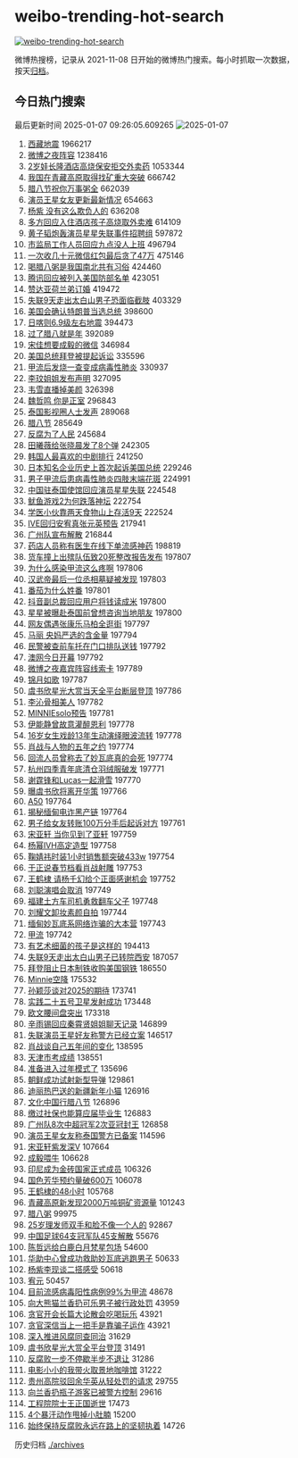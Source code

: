 # weibo-trending-hot-search

[![weibo-trending-hot-search](https://github.com/ameizi/weibo-trending-hot-search/actions/workflows/ci.yml/badge.svg)](https://github.com/ameizi/weibo-trending-hot-search/actions/workflows/ci.yml)

微博热搜榜，记录从 2021-11-08 日开始的微博热门搜索。每小时抓取一次数据，按天[归档](./archives)。

## 今日热门搜索

<!-- BEGIN --> 
最后更新时间 2025-01-07 09:26:05.609265 
![2025-01-07](https://imgs-storage.s3.us-east-005.backblazeb2.com/20250107/2025-01-07.png?versionId=4_z8fbbed132d73df8689c40f13_f106f70936a9f07da_d20250107_m012605_c005_v0501001_t0024_u01736213165471) 
1. [西藏地震](https://s.weibo.com/weibo?q=%E8%A5%BF%E8%97%8F%E5%9C%B0%E9%9C%87&t=31&band_rank=1&Refer=top) 1966217
1. [微博之夜阵容](https://s.weibo.com/weibo?q=%E5%BE%AE%E5%8D%9A%E4%B9%8B%E5%A4%9C%E9%98%B5%E5%AE%B9&t=31&band_rank=1&Refer=top) 1238416
1. [2岁娃长隆酒店高烧保安拒交外卖药](https://s.weibo.com/weibo?q=%232%E5%B2%81%E5%A8%83%E9%95%BF%E9%9A%86%E9%85%92%E5%BA%97%E9%AB%98%E7%83%A7%E4%BF%9D%E5%AE%89%E6%8B%92%E4%BA%A4%E5%A4%96%E5%8D%96%E8%8D%AF%23&t=31&band_rank=2&Refer=top) 1053344
1. [我国在青藏高原取得找矿重大突破](https://s.weibo.com/weibo?q=%23%E6%88%91%E5%9B%BD%E5%9C%A8%E9%9D%92%E8%97%8F%E9%AB%98%E5%8E%9F%E5%8F%96%E5%BE%97%E6%89%BE%E7%9F%BF%E9%87%8D%E5%A4%A7%E7%AA%81%E7%A0%B4%23&t=31&band_rank=3&Refer=top) 666742
1. [腊八节祝你万事粥全](https://s.weibo.com/weibo?q=%23%E8%85%8A%E5%85%AB%E8%8A%82%E7%A5%9D%E4%BD%A0%E4%B8%87%E4%BA%8B%E7%B2%A5%E5%85%A8%23&t=31&band_rank=3&Refer=top) 662039
1. [演员王星女友更新最新情况](https://s.weibo.com/weibo?q=%23%E6%BC%94%E5%91%98%E7%8E%8B%E6%98%9F%E5%A5%B3%E5%8F%8B%E6%9B%B4%E6%96%B0%E6%9C%80%E6%96%B0%E6%83%85%E5%86%B5%23&t=31&band_rank=4&Refer=top) 654663
1. [杨紫 没有这么欺负人的](https://s.weibo.com/weibo?q=%E6%9D%A8%E7%B4%AB%20%E6%B2%A1%E6%9C%89%E8%BF%99%E4%B9%88%E6%AC%BA%E8%B4%9F%E4%BA%BA%E7%9A%84&t=31&band_rank=4&Refer=top) 636208
1. [多方回应入住酒店孩子高烧取外卖难](https://s.weibo.com/weibo?q=%23%E5%A4%9A%E6%96%B9%E5%9B%9E%E5%BA%94%E5%85%A5%E4%BD%8F%E9%85%92%E5%BA%97%E5%AD%A9%E5%AD%90%E9%AB%98%E7%83%A7%E5%8F%96%E5%A4%96%E5%8D%96%E9%9A%BE%23&t=31&band_rank=5&Refer=top) 614109
1. [黄子韬炮轰演员星星失联事件招聘组](https://s.weibo.com/weibo?q=%23%E9%BB%84%E5%AD%90%E9%9F%AC%E7%82%AE%E8%BD%B0%E6%BC%94%E5%91%98%E6%98%9F%E6%98%9F%E5%A4%B1%E8%81%94%E4%BA%8B%E4%BB%B6%E6%8B%9B%E8%81%98%E7%BB%84%23&t=31&band_rank=6&Refer=top) 597872
1. [市监局工作人员回应九点没人上班](https://s.weibo.com/weibo?q=%23%E5%B8%82%E7%9B%91%E5%B1%80%E5%B7%A5%E4%BD%9C%E4%BA%BA%E5%91%98%E5%9B%9E%E5%BA%94%E4%B9%9D%E7%82%B9%E6%B2%A1%E4%BA%BA%E4%B8%8A%E7%8F%AD%23&t=31&band_rank=7&Refer=top) 496794
1. [一次收几十元微信红包最后贪了47万](https://s.weibo.com/weibo?q=%23%E4%B8%80%E6%AC%A1%E6%94%B6%E5%87%A0%E5%8D%81%E5%85%83%E5%BE%AE%E4%BF%A1%E7%BA%A2%E5%8C%85%E6%9C%80%E5%90%8E%E8%B4%AA%E4%BA%8647%E4%B8%87%23&t=31&band_rank=5&Refer=top) 475146
1. [喝腊八粥是我国南北共有习俗](https://s.weibo.com/weibo?q=%23%E5%96%9D%E8%85%8A%E5%85%AB%E7%B2%A5%E6%98%AF%E6%88%91%E5%9B%BD%E5%8D%97%E5%8C%97%E5%85%B1%E6%9C%89%E4%B9%A0%E4%BF%97%23&t=31&band_rank=10&Refer=top) 424460
1. [腾讯回应被列入美国防部名单](https://s.weibo.com/weibo?q=%23%E8%85%BE%E8%AE%AF%E5%9B%9E%E5%BA%94%E8%A2%AB%E5%88%97%E5%85%A5%E7%BE%8E%E5%9B%BD%E9%98%B2%E9%83%A8%E5%90%8D%E5%8D%95%23&t=31&band_rank=11&Refer=top) 423051
1. [赞达亚荷兰弟订婚](https://s.weibo.com/weibo?q=%23%E8%B5%9E%E8%BE%BE%E4%BA%9A%E8%8D%B7%E5%85%B0%E5%BC%9F%E8%AE%A2%E5%A9%9A%23&t=31&band_rank=12&Refer=top) 419472
1. [失联9天走出太白山男子恐面临截肢](https://s.weibo.com/weibo?q=%23%E5%A4%B1%E8%81%949%E5%A4%A9%E8%B5%B0%E5%87%BA%E5%A4%AA%E7%99%BD%E5%B1%B1%E7%94%B7%E5%AD%90%E6%81%90%E9%9D%A2%E4%B8%B4%E6%88%AA%E8%82%A2%23&t=31&band_rank=9&Refer=top) 403329
1. [美国会确认特朗普当选总统](https://s.weibo.com/weibo?q=%23%E7%BE%8E%E5%9B%BD%E4%BC%9A%E7%A1%AE%E8%AE%A4%E7%89%B9%E6%9C%97%E6%99%AE%E5%BD%93%E9%80%89%E6%80%BB%E7%BB%9F%23&t=31&band_rank=14&Refer=top) 398600
1. [日喀则6.9级左右地震](https://s.weibo.com/weibo?q=%23%E6%97%A5%E5%96%80%E5%88%996.9%E7%BA%A7%E5%B7%A6%E5%8F%B3%E5%9C%B0%E9%9C%87%23&t=31&band_rank=15&Refer=top) 394473
1. [过了腊八就是年](https://s.weibo.com/weibo?q=%23%E8%BF%87%E4%BA%86%E8%85%8A%E5%85%AB%E5%B0%B1%E6%98%AF%E5%B9%B4%23&t=31&band_rank=12&Refer=top) 392089
1. [宋佳想要成毅的微信](https://s.weibo.com/weibo?q=%23%E5%AE%8B%E4%BD%B3%E6%83%B3%E8%A6%81%E6%88%90%E6%AF%85%E7%9A%84%E5%BE%AE%E4%BF%A1%23&t=31&band_rank=23&Refer=top) 346984
1. [美国总统拜登被提起诉讼](https://s.weibo.com/weibo?q=%23%E7%BE%8E%E5%9B%BD%E6%80%BB%E7%BB%9F%E6%8B%9C%E7%99%BB%E8%A2%AB%E6%8F%90%E8%B5%B7%E8%AF%89%E8%AE%BC%23&t=31&band_rank=18&Refer=top) 335596
1. [甲流后发烧一查变成病毒性肺炎](https://s.weibo.com/weibo?q=%23%E7%94%B2%E6%B5%81%E5%90%8E%E5%8F%91%E7%83%A7%E4%B8%80%E6%9F%A5%E5%8F%98%E6%88%90%E7%97%85%E6%AF%92%E6%80%A7%E8%82%BA%E7%82%8E%23&t=31&band_rank=6&Refer=top) 330937
1. [李玟姐姐发布声明](https://s.weibo.com/weibo?q=%23%E6%9D%8E%E7%8E%9F%E5%A7%90%E5%A7%90%E5%8F%91%E5%B8%83%E5%A3%B0%E6%98%8E%23&t=31&band_rank=7&Refer=top) 327095
1. [韦雪直播掉美颜](https://s.weibo.com/weibo?q=%23%E9%9F%A6%E9%9B%AA%E7%9B%B4%E6%92%AD%E6%8E%89%E7%BE%8E%E9%A2%9C%23&t=31&band_rank=8&Refer=top) 326398
1. [魏哲鸣 你是正室](https://s.weibo.com/weibo?q=%E9%AD%8F%E5%93%B2%E9%B8%A3%20%E4%BD%A0%E6%98%AF%E6%AD%A3%E5%AE%A4&t=31&band_rank=20&Refer=top) 296843
1. [泰国影视圈人士发声](https://s.weibo.com/weibo?q=%23%E6%B3%B0%E5%9B%BD%E5%BD%B1%E8%A7%86%E5%9C%88%E4%BA%BA%E5%A3%AB%E5%8F%91%E5%A3%B0%23&t=31&band_rank=20&Refer=top) 289068
1. [腊八节](https://s.weibo.com/weibo?q=%E8%85%8A%E5%85%AB%E8%8A%82&t=31&band_rank=5&Refer=top) 285649
1. [反腐为了人民](https://s.weibo.com/weibo?q=%23%E5%8F%8D%E8%85%90%E4%B8%BA%E4%BA%86%E4%BA%BA%E6%B0%91%23&t=31&band_rank=25&Refer=top) 245684
1. [田曦薇给张晓晨发了8个弹](https://s.weibo.com/weibo?q=%E7%94%B0%E6%9B%A6%E8%96%87%E7%BB%99%E5%BC%A0%E6%99%93%E6%99%A8%E5%8F%91%E4%BA%868%E4%B8%AA%E5%BC%B9&t=31&band_rank=13&Refer=top) 242305
1. [韩国人最喜欢的中剧排行](https://s.weibo.com/weibo?q=%23%E9%9F%A9%E5%9B%BD%E4%BA%BA%E6%9C%80%E5%96%9C%E6%AC%A2%E7%9A%84%E4%B8%AD%E5%89%A7%E6%8E%92%E8%A1%8C%23&t=31&band_rank=24&Refer=top) 241250
1. [日本知名企业历史上首次起诉美国总统](https://s.weibo.com/weibo?q=%23%E6%97%A5%E6%9C%AC%E7%9F%A5%E5%90%8D%E4%BC%81%E4%B8%9A%E5%8E%86%E5%8F%B2%E4%B8%8A%E9%A6%96%E6%AC%A1%E8%B5%B7%E8%AF%89%E7%BE%8E%E5%9B%BD%E6%80%BB%E7%BB%9F%23&t=31&band_rank=25&Refer=top) 229246
1. [男子甲流后患病毒性肺炎四肢末端花斑](https://s.weibo.com/weibo?q=%23%E7%94%B7%E5%AD%90%E7%94%B2%E6%B5%81%E5%90%8E%E6%82%A3%E7%97%85%E6%AF%92%E6%80%A7%E8%82%BA%E7%82%8E%E5%9B%9B%E8%82%A2%E6%9C%AB%E7%AB%AF%E8%8A%B1%E6%96%91%23&t=31&band_rank=10&Refer=top) 224991
1. [中国驻泰国使馆回应演员星星失联](https://s.weibo.com/weibo?q=%23%E4%B8%AD%E5%9B%BD%E9%A9%BB%E6%B3%B0%E5%9B%BD%E4%BD%BF%E9%A6%86%E5%9B%9E%E5%BA%94%E6%BC%94%E5%91%98%E6%98%9F%E6%98%9F%E5%A4%B1%E8%81%94%23&t=31&band_rank=11&Refer=top) 224548
1. [鱿鱼游戏2为何跌落神坛](https://s.weibo.com/weibo?q=%23%E9%B1%BF%E9%B1%BC%E6%B8%B8%E6%88%8F2%E4%B8%BA%E4%BD%95%E8%B7%8C%E8%90%BD%E7%A5%9E%E5%9D%9B%23&t=31&band_rank=12&Refer=top) 222754
1. [学医小伙靠两天食物山上存活9天](https://s.weibo.com/weibo?q=%23%E5%AD%A6%E5%8C%BB%E5%B0%8F%E4%BC%99%E9%9D%A0%E4%B8%A4%E5%A4%A9%E9%A3%9F%E7%89%A9%E5%B1%B1%E4%B8%8A%E5%AD%98%E6%B4%BB9%E5%A4%A9%23&t=31&band_rank=26&Refer=top) 222524
1. [IVE回归安宥真张元英预告](https://s.weibo.com/weibo?q=IVE%E5%9B%9E%E5%BD%92%E5%AE%89%E5%AE%A5%E7%9C%9F%E5%BC%A0%E5%85%83%E8%8B%B1%E9%A2%84%E5%91%8A&t=31&band_rank=14&Refer=top) 217941
1. [广州队宣布解散](https://s.weibo.com/weibo?q=%23%E5%B9%BF%E5%B7%9E%E9%98%9F%E5%AE%A3%E5%B8%83%E8%A7%A3%E6%95%A3%23&t=31&band_rank=15&Refer=top) 216844
1. [药店人员称有医生在线下单流感神药](https://s.weibo.com/weibo?q=%23%E8%8D%AF%E5%BA%97%E4%BA%BA%E5%91%98%E7%A7%B0%E6%9C%89%E5%8C%BB%E7%94%9F%E5%9C%A8%E7%BA%BF%E4%B8%8B%E5%8D%95%E6%B5%81%E6%84%9F%E7%A5%9E%E8%8D%AF%23&t=31&band_rank=10&Refer=top) 198819
1. [货车撞上出殡队伍致20死整改报告发布](https://s.weibo.com/weibo?q=%23%E8%B4%A7%E8%BD%A6%E6%92%9E%E4%B8%8A%E5%87%BA%E6%AE%A1%E9%98%9F%E4%BC%8D%E8%87%B420%E6%AD%BB%E6%95%B4%E6%94%B9%E6%8A%A5%E5%91%8A%E5%8F%91%E5%B8%83%23&t=31&band_rank=16&Refer=top) 197807
1. [为什么感染甲流这么疼啊](https://s.weibo.com/weibo?q=%23%E4%B8%BA%E4%BB%80%E4%B9%88%E6%84%9F%E6%9F%93%E7%94%B2%E6%B5%81%E8%BF%99%E4%B9%88%E7%96%BC%E5%95%8A%23&t=31&band_rank=17&Refer=top) 197806
1. [汉武帝最后一位丞相墓疑被发现](https://s.weibo.com/weibo?q=%23%E6%B1%89%E6%AD%A6%E5%B8%9D%E6%9C%80%E5%90%8E%E4%B8%80%E4%BD%8D%E4%B8%9E%E7%9B%B8%E5%A2%93%E7%96%91%E8%A2%AB%E5%8F%91%E7%8E%B0%23&t=31&band_rank=18&Refer=top) 197803
1. [番茄为什么姓番](https://s.weibo.com/weibo?q=%23%E7%95%AA%E8%8C%84%E4%B8%BA%E4%BB%80%E4%B9%88%E5%A7%93%E7%95%AA%23&t=31&band_rank=19&Refer=top) 197801
1. [抖音副总裁回应用户将钱读成米](https://s.weibo.com/weibo?q=%23%E6%8A%96%E9%9F%B3%E5%89%AF%E6%80%BB%E8%A3%81%E5%9B%9E%E5%BA%94%E7%94%A8%E6%88%B7%E5%B0%86%E9%92%B1%E8%AF%BB%E6%88%90%E7%B1%B3%23&t=31&band_rank=20&Refer=top) 197800
1. [星星被曝赴泰国前曾想咨询当地朋友](https://s.weibo.com/weibo?q=%23%E6%98%9F%E6%98%9F%E8%A2%AB%E6%9B%9D%E8%B5%B4%E6%B3%B0%E5%9B%BD%E5%89%8D%E6%9B%BE%E6%83%B3%E5%92%A8%E8%AF%A2%E5%BD%93%E5%9C%B0%E6%9C%8B%E5%8F%8B%23&t=31&band_rank=21&Refer=top) 197800
1. [网友偶遇张康乐马柏全逛街](https://s.weibo.com/weibo?q=%23%E7%BD%91%E5%8F%8B%E5%81%B6%E9%81%87%E5%BC%A0%E5%BA%B7%E4%B9%90%E9%A9%AC%E6%9F%8F%E5%85%A8%E9%80%9B%E8%A1%97%23&t=31&band_rank=22&Refer=top) 197797
1. [马丽 央妈严选的含金量](https://s.weibo.com/weibo?q=%E9%A9%AC%E4%B8%BD%20%E5%A4%AE%E5%A6%88%E4%B8%A5%E9%80%89%E7%9A%84%E5%90%AB%E9%87%91%E9%87%8F&t=31&band_rank=23&Refer=top) 197794
1. [民警被查前车托在门口排队送钱](https://s.weibo.com/weibo?q=%E6%B0%91%E8%AD%A6%E8%A2%AB%E6%9F%A5%E5%89%8D%E8%BD%A6%E6%89%98%E5%9C%A8%E9%97%A8%E5%8F%A3%E6%8E%92%E9%98%9F%E9%80%81%E9%92%B1&t=31&band_rank=24&Refer=top) 197792
1. [澳网今日开幕](https://s.weibo.com/weibo?q=%23%E6%BE%B3%E7%BD%91%E4%BB%8A%E6%97%A5%E5%BC%80%E5%B9%95%23&t=31&band_rank=25&Refer=top) 197792
1. [微博之夜嘉宾阵容线索卡](https://s.weibo.com/weibo?q=%23%E5%BE%AE%E5%8D%9A%E4%B9%8B%E5%A4%9C%E5%98%89%E5%AE%BE%E9%98%B5%E5%AE%B9%E7%BA%BF%E7%B4%A2%E5%8D%A1%23&t=31&band_rank=26&Refer=top) 197789
1. [锦月如歌](https://s.weibo.com/weibo?q=%E9%94%A6%E6%9C%88%E5%A6%82%E6%AD%8C&t=31&band_rank=27&Refer=top) 197787
1. [虞书欣星光大赏当天全平台断层登顶](https://s.weibo.com/weibo?q=%23%E8%99%9E%E4%B9%A6%E6%AC%A3%E6%98%9F%E5%85%89%E5%A4%A7%E8%B5%8F%E5%BD%93%E5%A4%A9%E5%85%A8%E5%B9%B3%E5%8F%B0%E6%96%AD%E5%B1%82%E7%99%BB%E9%A1%B6%23&t=31&band_rank=28&Refer=top) 197786
1. [李沁骨相美人](https://s.weibo.com/weibo?q=%E6%9D%8E%E6%B2%81%E9%AA%A8%E7%9B%B8%E7%BE%8E%E4%BA%BA&t=31&band_rank=29&Refer=top) 197782
1. [MINNIEsolo预告](https://s.weibo.com/weibo?q=%23MINNIEsolo%E9%A2%84%E5%91%8A%23&t=31&band_rank=30&Refer=top) 197781
1. [伊能静曾故意灌醉恩利](https://s.weibo.com/weibo?q=%23%E4%BC%8A%E8%83%BD%E9%9D%99%E6%9B%BE%E6%95%85%E6%84%8F%E7%81%8C%E9%86%89%E6%81%A9%E5%88%A9%23&t=31&band_rank=31&Refer=top) 197778
1. [16岁女生戏龄13年生动演绎眼波流转](https://s.weibo.com/weibo?q=%2316%E5%B2%81%E5%A5%B3%E7%94%9F%E6%88%8F%E9%BE%8413%E5%B9%B4%E7%94%9F%E5%8A%A8%E6%BC%94%E7%BB%8E%E7%9C%BC%E6%B3%A2%E6%B5%81%E8%BD%AC%23&t=31&band_rank=32&Refer=top) 197778
1. [肖战与人物的五年之约](https://s.weibo.com/weibo?q=%23%E8%82%96%E6%88%98%E4%B8%8E%E4%BA%BA%E7%89%A9%E7%9A%84%E4%BA%94%E5%B9%B4%E4%B9%8B%E7%BA%A6%23&t=31&band_rank=33&Refer=top) 197774
1. [回流人员曾称去了妙瓦底真的会死](https://s.weibo.com/weibo?q=%23%E5%9B%9E%E6%B5%81%E4%BA%BA%E5%91%98%E6%9B%BE%E7%A7%B0%E5%8E%BB%E4%BA%86%E5%A6%99%E7%93%A6%E5%BA%95%E7%9C%9F%E7%9A%84%E4%BC%9A%E6%AD%BB%23&t=31&band_rank=34&Refer=top) 197774
1. [杭州四季青年底清仓羽绒服破发](https://s.weibo.com/weibo?q=%23%E6%9D%AD%E5%B7%9E%E5%9B%9B%E5%AD%A3%E9%9D%92%E5%B9%B4%E5%BA%95%E6%B8%85%E4%BB%93%E7%BE%BD%E7%BB%92%E6%9C%8D%E7%A0%B4%E5%8F%91%23&t=31&band_rank=35&Refer=top) 197771
1. [谢霆锋和Lucas一起滑雪](https://s.weibo.com/weibo?q=%23%E8%B0%A2%E9%9C%86%E9%94%8B%E5%92%8CLucas%E4%B8%80%E8%B5%B7%E6%BB%91%E9%9B%AA%23&t=31&band_rank=36&Refer=top) 197770
1. [曝虞书欣将离开华策](https://s.weibo.com/weibo?q=%23%E6%9B%9D%E8%99%9E%E4%B9%A6%E6%AC%A3%E5%B0%86%E7%A6%BB%E5%BC%80%E5%8D%8E%E7%AD%96%23&t=31&band_rank=37&Refer=top) 197766
1. [A50](https://s.weibo.com/weibo?q=A50&t=31&band_rank=38&Refer=top) 197764
1. [揭秘缅甸电诈黑产链](https://s.weibo.com/weibo?q=%23%E6%8F%AD%E7%A7%98%E7%BC%85%E7%94%B8%E7%94%B5%E8%AF%88%E9%BB%91%E4%BA%A7%E9%93%BE%23&t=31&band_rank=39&Refer=top) 197764
1. [男子给女友转账100万分手后起诉对方](https://s.weibo.com/weibo?q=%23%E7%94%B7%E5%AD%90%E7%BB%99%E5%A5%B3%E5%8F%8B%E8%BD%AC%E8%B4%A6100%E4%B8%87%E5%88%86%E6%89%8B%E5%90%8E%E8%B5%B7%E8%AF%89%E5%AF%B9%E6%96%B9%23&t=31&band_rank=40&Refer=top) 197761
1. [宋亚轩 当你见到了亚轩](https://s.weibo.com/weibo?q=%E5%AE%8B%E4%BA%9A%E8%BD%A9%20%E5%BD%93%E4%BD%A0%E8%A7%81%E5%88%B0%E4%BA%86%E4%BA%9A%E8%BD%A9&t=31&band_rank=41&Refer=top) 197759
1. [杨幂IVH高定造型](https://s.weibo.com/weibo?q=%23%E6%9D%A8%E5%B9%82IVH%E9%AB%98%E5%AE%9A%E9%80%A0%E5%9E%8B%23&t=31&band_rank=42&Refer=top) 197758
1. [鞠婧祎时装1小时销售额突破433w](https://s.weibo.com/weibo?q=%23%E9%9E%A0%E5%A9%A7%E7%A5%8E%E6%97%B6%E8%A3%851%E5%B0%8F%E6%97%B6%E9%94%80%E5%94%AE%E9%A2%9D%E7%AA%81%E7%A0%B4433w%23&t=31&band_rank=43&Refer=top) 197754
1. [于正说春节档看肖战射雕](https://s.weibo.com/weibo?q=%23%E4%BA%8E%E6%AD%A3%E8%AF%B4%E6%98%A5%E8%8A%82%E6%A1%A3%E7%9C%8B%E8%82%96%E6%88%98%E5%B0%84%E9%9B%95%23&t=31&band_rank=44&Refer=top) 197753
1. [王鹤棣 请杨千幻给个正面感谢机会](https://s.weibo.com/weibo?q=%E7%8E%8B%E9%B9%A4%E6%A3%A3%20%E8%AF%B7%E6%9D%A8%E5%8D%83%E5%B9%BB%E7%BB%99%E4%B8%AA%E6%AD%A3%E9%9D%A2%E6%84%9F%E8%B0%A2%E6%9C%BA%E4%BC%9A&t=31&band_rank=45&Refer=top) 197752
1. [刘聪演唱会取消](https://s.weibo.com/weibo?q=%23%E5%88%98%E8%81%AA%E6%BC%94%E5%94%B1%E4%BC%9A%E5%8F%96%E6%B6%88%23&t=31&band_rank=46&Refer=top) 197749
1. [福建土方车司机勇救翻车父子](https://s.weibo.com/weibo?q=%23%E7%A6%8F%E5%BB%BA%E5%9C%9F%E6%96%B9%E8%BD%A6%E5%8F%B8%E6%9C%BA%E5%8B%87%E6%95%91%E7%BF%BB%E8%BD%A6%E7%88%B6%E5%AD%90%23&t=31&band_rank=47&Refer=top) 197748
1. [刘耀文卸妆素颜自拍](https://s.weibo.com/weibo?q=%23%E5%88%98%E8%80%80%E6%96%87%E5%8D%B8%E5%A6%86%E7%B4%A0%E9%A2%9C%E8%87%AA%E6%8B%8D%23&t=31&band_rank=48&Refer=top) 197744
1. [缅甸妙瓦底系网络诈骗的大本营](https://s.weibo.com/weibo?q=%23%E7%BC%85%E7%94%B8%E5%A6%99%E7%93%A6%E5%BA%95%E7%B3%BB%E7%BD%91%E7%BB%9C%E8%AF%88%E9%AA%97%E7%9A%84%E5%A4%A7%E6%9C%AC%E8%90%A5%23&t=31&band_rank=49&Refer=top) 197743
1. [甲流](https://s.weibo.com/weibo?q=%E7%94%B2%E6%B5%81&t=31&band_rank=50&Refer=top) 197742
1. [有艺术细菌的孩子是这样的](https://s.weibo.com/weibo?q=%E6%9C%89%E8%89%BA%E6%9C%AF%E7%BB%86%E8%8F%8C%E7%9A%84%E5%AD%A9%E5%AD%90%E6%98%AF%E8%BF%99%E6%A0%B7%E7%9A%84&t=31&band_rank=27&Refer=top) 194413
1. [失联9天走出太白山男子已转院西安](https://s.weibo.com/weibo?q=%23%E5%A4%B1%E8%81%949%E5%A4%A9%E8%B5%B0%E5%87%BA%E5%A4%AA%E7%99%BD%E5%B1%B1%E7%94%B7%E5%AD%90%E5%B7%B2%E8%BD%AC%E9%99%A2%E8%A5%BF%E5%AE%89%23&t=31&band_rank=10&Refer=top) 187057
1. [拜登阻止日本制铁收购美国钢铁](https://s.weibo.com/weibo?q=%23%E6%8B%9C%E7%99%BB%E9%98%BB%E6%AD%A2%E6%97%A5%E6%9C%AC%E5%88%B6%E9%93%81%E6%94%B6%E8%B4%AD%E7%BE%8E%E5%9B%BD%E9%92%A2%E9%93%81%23&t=31&band_rank=5&Refer=top) 186550
1. [Minnie空降](https://s.weibo.com/weibo?q=%23Minnie%E7%A9%BA%E9%99%8D%23&t=31&band_rank=29&Refer=top) 175532
1. [孙颖莎谈对2025的期待](https://s.weibo.com/weibo?q=%23%E5%AD%99%E9%A2%96%E8%8E%8E%E8%B0%88%E5%AF%B92025%E7%9A%84%E6%9C%9F%E5%BE%85%23&t=31&band_rank=30&Refer=top) 173741
1. [实践二十五号卫星发射成功](https://s.weibo.com/weibo?q=%23%E5%AE%9E%E8%B7%B5%E4%BA%8C%E5%8D%81%E4%BA%94%E5%8F%B7%E5%8D%AB%E6%98%9F%E5%8F%91%E5%B0%84%E6%88%90%E5%8A%9F%23&t=31&band_rank=31&Refer=top) 173448
1. [欧文腰间盘突出](https://s.weibo.com/weibo?q=%23%E6%AC%A7%E6%96%87%E8%85%B0%E9%97%B4%E7%9B%98%E7%AA%81%E5%87%BA%23&t=31&band_rank=32&Refer=top) 173318
1. [辛雨锡回应秦霄贤姐姐聊天记录](https://s.weibo.com/weibo?q=%23%E8%BE%9B%E9%9B%A8%E9%94%A1%E5%9B%9E%E5%BA%94%E7%A7%A6%E9%9C%84%E8%B4%A4%E5%A7%90%E5%A7%90%E8%81%8A%E5%A4%A9%E8%AE%B0%E5%BD%95%23&t=31&band_rank=23&Refer=top) 146899
1. [失联演员王星好友称警方已经立案](https://s.weibo.com/weibo?q=%23%E5%A4%B1%E8%81%94%E6%BC%94%E5%91%98%E7%8E%8B%E6%98%9F%E5%A5%BD%E5%8F%8B%E7%A7%B0%E8%AD%A6%E6%96%B9%E5%B7%B2%E7%BB%8F%E7%AB%8B%E6%A1%88%23&t=31&band_rank=10&Refer=top) 146517
1. [肖战谈自己五年间的变化](https://s.weibo.com/weibo?q=%23%E8%82%96%E6%88%98%E8%B0%88%E8%87%AA%E5%B7%B1%E4%BA%94%E5%B9%B4%E9%97%B4%E7%9A%84%E5%8F%98%E5%8C%96%23&t=31&band_rank=34&Refer=top) 138595
1. [天津市考成绩](https://s.weibo.com/weibo?q=%E5%A4%A9%E6%B4%A5%E5%B8%82%E8%80%83%E6%88%90%E7%BB%A9&t=31&band_rank=35&Refer=top) 138551
1. [准备进入过年模式了](https://s.weibo.com/weibo?q=%23%E5%87%86%E5%A4%87%E8%BF%9B%E5%85%A5%E8%BF%87%E5%B9%B4%E6%A8%A1%E5%BC%8F%E4%BA%86%23&t=31&band_rank=36&Refer=top) 135696
1. [朝鲜成功试射新型导弹](https://s.weibo.com/weibo?q=%23%E6%9C%9D%E9%B2%9C%E6%88%90%E5%8A%9F%E8%AF%95%E5%B0%84%E6%96%B0%E5%9E%8B%E5%AF%BC%E5%BC%B9%23&t=31&band_rank=38&Refer=top) 129861
1. [迪丽热巴送的新疆新年小猫](https://s.weibo.com/weibo?q=%E8%BF%AA%E4%B8%BD%E7%83%AD%E5%B7%B4%E9%80%81%E7%9A%84%E6%96%B0%E7%96%86%E6%96%B0%E5%B9%B4%E5%B0%8F%E7%8C%AB&t=31&band_rank=44&Refer=top) 126916
1. [文化中国行腊八节](https://s.weibo.com/weibo?q=%23%E6%96%87%E5%8C%96%E4%B8%AD%E5%9B%BD%E8%A1%8C%E8%85%8A%E5%85%AB%E8%8A%82%23&t=31&band_rank=45&Refer=top) 126896
1. [缴过社保也能算应届毕业生](https://s.weibo.com/weibo?q=%23%E7%BC%B4%E8%BF%87%E7%A4%BE%E4%BF%9D%E4%B9%9F%E8%83%BD%E7%AE%97%E5%BA%94%E5%B1%8A%E6%AF%95%E4%B8%9A%E7%94%9F%23&t=31&band_rank=47&Refer=top) 126883
1. [广州队8次中超冠军2次亚冠封王](https://s.weibo.com/weibo?q=%23%E5%B9%BF%E5%B7%9E%E9%98%9F8%E6%AC%A1%E4%B8%AD%E8%B6%85%E5%86%A0%E5%86%9B2%E6%AC%A1%E4%BA%9A%E5%86%A0%E5%B0%81%E7%8E%8B%23&t=31&band_rank=49&Refer=top) 126858
1. [演员王星女友称泰国警方已备案](https://s.weibo.com/weibo?q=%23%E6%BC%94%E5%91%98%E7%8E%8B%E6%98%9F%E5%A5%B3%E5%8F%8B%E7%A7%B0%E6%B3%B0%E5%9B%BD%E8%AD%A6%E6%96%B9%E5%B7%B2%E5%A4%87%E6%A1%88%23&t=31&band_rank=42&Refer=top) 114596
1. [宋亚轩紫发深V](https://s.weibo.com/weibo?q=%23%E5%AE%8B%E4%BA%9A%E8%BD%A9%E7%B4%AB%E5%8F%91%E6%B7%B1V%23&t=31&band_rank=44&Refer=top) 107664
1. [成毅喂牛](https://s.weibo.com/weibo?q=%23%E6%88%90%E6%AF%85%E5%96%82%E7%89%9B%23&t=31&band_rank=45&Refer=top) 106628
1. [印尼成为金砖国家正式成员](https://s.weibo.com/weibo?q=%23%E5%8D%B0%E5%B0%BC%E6%88%90%E4%B8%BA%E9%87%91%E7%A0%96%E5%9B%BD%E5%AE%B6%E6%AD%A3%E5%BC%8F%E6%88%90%E5%91%98%23&t=31&band_rank=46&Refer=top) 106326
1. [国色芳华预约量破600万](https://s.weibo.com/weibo?q=%23%E5%9B%BD%E8%89%B2%E8%8A%B3%E5%8D%8E%E9%A2%84%E7%BA%A6%E9%87%8F%E7%A0%B4600%E4%B8%87%23&t=31&band_rank=47&Refer=top) 106078
1. [王鹤棣的48小时](https://s.weibo.com/weibo?q=%23%E7%8E%8B%E9%B9%A4%E6%A3%A3%E7%9A%8448%E5%B0%8F%E6%97%B6%23&t=31&band_rank=48&Refer=top) 105768
1. [青藏高原新发现2000万吨铜矿资源量](https://s.weibo.com/weibo?q=%23%E9%9D%92%E8%97%8F%E9%AB%98%E5%8E%9F%E6%96%B0%E5%8F%91%E7%8E%B02000%E4%B8%87%E5%90%A8%E9%93%9C%E7%9F%BF%E8%B5%84%E6%BA%90%E9%87%8F%23&t=31&band_rank=38&Refer=top) 101243
1. [腊八粥](https://s.weibo.com/weibo?q=%E8%85%8A%E5%85%AB%E7%B2%A5&t=31&band_rank=50&Refer=top) 99975
1. [25岁理发师双手和脸不像一个人的](https://s.weibo.com/weibo?q=%2325%E5%B2%81%E7%90%86%E5%8F%91%E5%B8%88%E5%8F%8C%E6%89%8B%E5%92%8C%E8%84%B8%E4%B8%8D%E5%83%8F%E4%B8%80%E4%B8%AA%E4%BA%BA%E7%9A%84%23&t=31&band_rank=15&Refer=top) 92867
1. [中国足球64支冠军队45支解散](https://s.weibo.com/weibo?q=%23%E4%B8%AD%E5%9B%BD%E8%B6%B3%E7%90%8364%E6%94%AF%E5%86%A0%E5%86%9B%E9%98%9F45%E6%94%AF%E8%A7%A3%E6%95%A3%23&t=31&band_rank=32&Refer=top) 55676
1. [陈哲远给白鹿白月梵星包场](https://s.weibo.com/weibo?q=%23%E9%99%88%E5%93%B2%E8%BF%9C%E7%BB%99%E7%99%BD%E9%B9%BF%E7%99%BD%E6%9C%88%E6%A2%B5%E6%98%9F%E5%8C%85%E5%9C%BA%23&t=31&band_rank=33&Refer=top) 54600
1. [华助中心曾成功救助妙瓦底逃跑男子](https://s.weibo.com/weibo?q=%23%E5%8D%8E%E5%8A%A9%E4%B8%AD%E5%BF%83%E6%9B%BE%E6%88%90%E5%8A%9F%E6%95%91%E5%8A%A9%E5%A6%99%E7%93%A6%E5%BA%95%E9%80%83%E8%B7%91%E7%94%B7%E5%AD%90%23&t=31&band_rank=17&Refer=top) 50633
1. [杨紫李现谈二搭感受](https://s.weibo.com/weibo?q=%23%E6%9D%A8%E7%B4%AB%E6%9D%8E%E7%8E%B0%E8%B0%88%E4%BA%8C%E6%90%AD%E6%84%9F%E5%8F%97%23&t=31&band_rank=20&Refer=top) 50618
1. [宥元](https://s.weibo.com/weibo?q=%E5%AE%A5%E5%85%83&t=31&band_rank=42&Refer=top) 50457
1. [目前流感病毒阳性病例99%为甲流](https://s.weibo.com/weibo?q=%23%E7%9B%AE%E5%89%8D%E6%B5%81%E6%84%9F%E7%97%85%E6%AF%92%E9%98%B3%E6%80%A7%E7%97%85%E4%BE%8B99%25%E4%B8%BA%E7%94%B2%E6%B5%81%23&t=31&band_rank=40&Refer=top) 48678
1. [向大熊猫兰香扔可乐男子被行政处罚](https://s.weibo.com/weibo?q=%23%E5%90%91%E5%A4%A7%E7%86%8A%E7%8C%AB%E5%85%B0%E9%A6%99%E6%89%94%E5%8F%AF%E4%B9%90%E7%94%B7%E5%AD%90%E8%A2%AB%E8%A1%8C%E6%94%BF%E5%A4%84%E7%BD%9A%23&t=31&band_rank=21&Refer=top) 43959
1. [贪官开会长篇大论散会吃喝玩乐](https://s.weibo.com/weibo?q=%23%E8%B4%AA%E5%AE%98%E5%BC%80%E4%BC%9A%E9%95%BF%E7%AF%87%E5%A4%A7%E8%AE%BA%E6%95%A3%E4%BC%9A%E5%90%83%E5%96%9D%E7%8E%A9%E4%B9%90%23&t=31&band_rank=48&Refer=top) 43921
1. [贪官深信当上一把手是靠骗子运作](https://s.weibo.com/weibo?q=%23%E8%B4%AA%E5%AE%98%E6%B7%B1%E4%BF%A1%E5%BD%93%E4%B8%8A%E4%B8%80%E6%8A%8A%E6%89%8B%E6%98%AF%E9%9D%A0%E9%AA%97%E5%AD%90%E8%BF%90%E4%BD%9C%23&t=31&band_rank=39&Refer=top) 43921
1. [深入推进风腐同查同治](https://s.weibo.com/weibo?q=%23%E6%B7%B1%E5%85%A5%E6%8E%A8%E8%BF%9B%E9%A3%8E%E8%85%90%E5%90%8C%E6%9F%A5%E5%90%8C%E6%B2%BB%23&t=31&band_rank=25&Refer=top) 31629
1. [虞书欣星光大赏全平台登顶](https://s.weibo.com/weibo?q=%23%E8%99%9E%E4%B9%A6%E6%AC%A3%E6%98%9F%E5%85%89%E5%A4%A7%E8%B5%8F%E5%85%A8%E5%B9%B3%E5%8F%B0%E7%99%BB%E9%A1%B6%23&t=31&band_rank=34&Refer=top) 31491
1. [反腐败一步不停歇半步不退让](https://s.weibo.com/weibo?q=%23%E5%8F%8D%E8%85%90%E8%B4%A5%E4%B8%80%E6%AD%A5%E4%B8%8D%E5%81%9C%E6%AD%87%E5%8D%8A%E6%AD%A5%E4%B8%8D%E9%80%80%E8%AE%A9%23&t=31&band_rank=48&Refer=top) 31286
1. [电影小小的我带火取景地咖啡馆](https://s.weibo.com/weibo?q=%23%E7%94%B5%E5%BD%B1%E5%B0%8F%E5%B0%8F%E7%9A%84%E6%88%91%E5%B8%A6%E7%81%AB%E5%8F%96%E6%99%AF%E5%9C%B0%E5%92%96%E5%95%A1%E9%A6%86%23&t=31&band_rank=20&Refer=top) 31222
1. [贵州高院驳回余华英从轻处罚的请求](https://s.weibo.com/weibo?q=%23%E8%B4%B5%E5%B7%9E%E9%AB%98%E9%99%A2%E9%A9%B3%E5%9B%9E%E4%BD%99%E5%8D%8E%E8%8B%B1%E4%BB%8E%E8%BD%BB%E5%A4%84%E7%BD%9A%E7%9A%84%E8%AF%B7%E6%B1%82%23&t=31&band_rank=32&Refer=top) 29755
1. [向兰香扔瓶子游客已被警方控制](https://s.weibo.com/weibo?q=%23%E5%90%91%E5%85%B0%E9%A6%99%E6%89%94%E7%93%B6%E5%AD%90%E6%B8%B8%E5%AE%A2%E5%B7%B2%E8%A2%AB%E8%AD%A6%E6%96%B9%E6%8E%A7%E5%88%B6%23&t=31&band_rank=20&Refer=top) 29616
1. [工程院院士王正国逝世](https://s.weibo.com/weibo?q=%23%E5%B7%A5%E7%A8%8B%E9%99%A2%E9%99%A2%E5%A3%AB%E7%8E%8B%E6%AD%A3%E5%9B%BD%E9%80%9D%E4%B8%96%23&t=31&band_rank=32&Refer=top) 17473
1. [4个暴汗动作甩掉小肚腩](https://s.weibo.com/weibo?q=%234%E4%B8%AA%E6%9A%B4%E6%B1%97%E5%8A%A8%E4%BD%9C%E7%94%A9%E6%8E%89%E5%B0%8F%E8%82%9A%E8%85%A9%23&t=31&band_rank=40&Refer=top) 15200
1. [始终保持反腐败永远在路上的坚韧执着](https://s.weibo.com/weibo?q=%23%E5%A7%8B%E7%BB%88%E4%BF%9D%E6%8C%81%E5%8F%8D%E8%85%90%E8%B4%A5%E6%B0%B8%E8%BF%9C%E5%9C%A8%E8%B7%AF%E4%B8%8A%E7%9A%84%E5%9D%9A%E9%9F%A7%E6%89%A7%E7%9D%80%23&t=31&band_rank=43&Refer=top) 14726
<!-- END -->

历史归档 [./archives](./archives)

